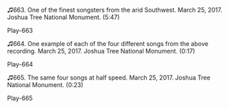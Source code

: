 ♫663. One of the finest songsters from the arid Southwest. March 25,
2017. Joshua Tree National Monument. (5:47)

Play-663

♫664. One example of each of the four different songs from the above
recording. March 25, 2017. Joshua Tree National Monument. (0:17)

Play-664

♫665. The same four songs at half speed. March 25, 2017. Joshua Tree
National Monument. (0:23)

Play-665
